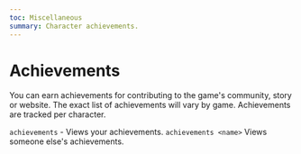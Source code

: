 ```yaml
---
toc: Miscellaneous
summary: Character achievements.
---
```

# Achievements

You can earn achievements for contributing to the game's community, story or website.  The exact list of achievements will vary by game.  Achievements are tracked per character.

`achievements` - Views your achievements.
`achievements <name>` Views someone else's achievements.